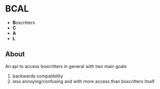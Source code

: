 # BCAL

- **B**oxcritters
- **C**
- **A**
- **L**

## About

An api to access boxcritters in general with two main goals
1) backwards compatibility
2) less annoying/confusing and with more access than boxcritters itself
